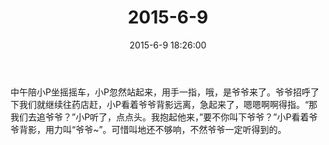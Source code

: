 ﻿---
title: "2015-6-9"
date: 2015-6-9 18:26:00
tags:
categories: 爸爸
---
中午陪小P坐摇摇车，小P忽然站起来，用手一指，哦，是爷爷来了。爷爷招呼了下我们就继续往药店赶，小P看着爷爷背影远离，急起来了，嗯嗯啊啊得指。“那我们去追爷爷？”小P听了，点点头。我抱起他来，”要不你叫下爷爷？”小P看着爷爷背影，用力叫“爷爷~”。可惜叫地还不够响，不然爷爷一定听得到的。